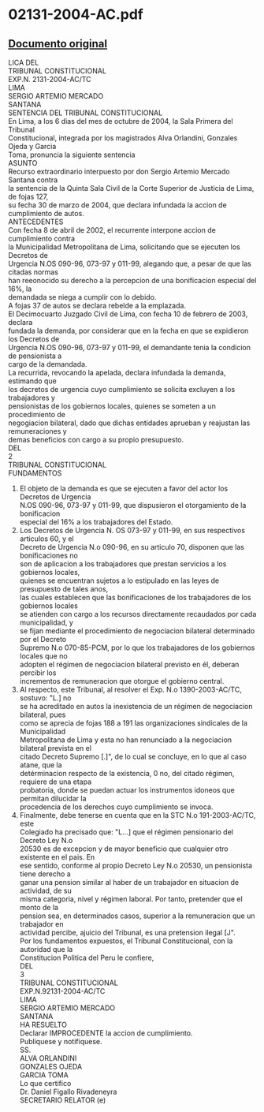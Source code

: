 
02131-2004-AC.pdf
=================
  
[Documento original](https://tc.gob.pe/jurisprudencia/2004/02131-2004-AC.pdf)  
---  
LICA DEL  
TRIBUNAL CONSTITUCIONAL  
EXP.N. 2131-2004-AC/TC  
LIMA  
SERGIO ARTEMIO MERCADO  
SANTANA  
SENTENCIA DEL TRIBUNAL CONSTITUCIONAL  
En Lima, a los 6 dias del mes de octubre de 2004, la Sala Primera del Tribunal  
Constitucional, integrada por los magistrados Alva Orlandini, Gonzales Ojeda y Garcia  
Toma, pronuncia la siguiente sentencia  
ASUNTO  
Recurso extraordinario interpuesto por don Sergio Artemio Mercado Santana contra  
la sentencia de la Quinta Sala Civil de la Corte Superior de Justicia de Lima, de fojas 127,  
su fecha 30 de marzo de 2004, que declara infundada la accion de cumplimiento de autos.  
ANTECEDENTES  
Con fecha 8 de abril de 2002, el recurrente interpone accion de cumplimiento contra  
la Municipalidad Metropolitana de Lima, solicitando que se ejecuten los Decretos de  
Urgencia N.OS 090-96, 073-97 y 011-99, alegando que, a pesar de que las citadas normas  
han reeonocido su derecho a la percepcion de una bonificacion especial del 16%, la  
demandada se niega a cumplir con lo debido.  
A fojas 37 de autos se declara rebelde a la emplazada.  
El Decimocuarto Juzgado Civil de Lima, con fecha 10 de febrero de 2003, declara  
fundada la demanda, por considerar que en la fecha en que se expidieron los Decretos de  
Urgencia N.OS 090-96, 073-97 y 011-99, el demandante tenia la condicion de pensionista a  
cargo de la demandada.  
La recurrida, revocando la apelada, declara infundada la demanda, estimando que  
los decretos de urgencia cuyo cumplimiento se solicita excluyen a los trabajadores y  
pensionistas de los gobiernos locales, quienes se someten a un procedimiento de  
negogiacion bilateral, dado que dichas entidades aprueban y reajustan las remuneraciones y  
demas beneficios con cargo a su propio presupuesto.  
DEL  
2  
TRIBUNAL CONSTITUCIONAL  
FUNDAMENTOS  
1. El objeto de la demanda es que se ejecuten a favor del actor los Decretos de Urgencia  
N.OS 090-96, 073-97 y 011-99, que dispusieron el otorgamiento de la bonificacion  
especial del 16% a los trabajadores del Estado.  
2. Los Decretos de Urgencia N. OS 073-97 y 011-99, en sus respectivos articulos 60, y el  
Decreto de Urgencia N.o 090-96, en su articulo 70, disponen que las bonificaciones no  
son de aplicacion a los trabajadores que prestan servicios a los gobiernos locales,  
quienes se encuentran sujetos a lo estipulado en las leyes de presupuesto de tales anos,  
las cuales establecen que las bonificaciones de los trabajadores de los gobiernos locales  
se atienden con cargo a los recursos directamente recaudados por cada municipalidad, y  
se fijan mediante el procedimiento de negociacion bilateral determinado por el Decreto  
Supremo N.o 070-85-PCM, por lo que los trabajadores de los gobiernos locales que no  
adopten el régimen de negociacion bilateral previsto en él, deberan percibir los  
incrementos de remuneracion que otorgue el gobierno central.  
3. Al respecto, este Tribunal, al resolver el Exp. N.o 1390-2003-AC/TC, sostuvo: "L.] no  
se ha acreditado en autos la inexistencia de un régimen de negociacion bilateral, pues  
como se aprecia de fojas 188 a 191 las organizaciones sindicales de la Municipalidad  
Metropolitana de Lima y esta no han renunciado a la negociacion bilateral prevista en el  
citado Decreto Supremo [.]", de lo cual se concluye, en lo que al caso atane, que la  
detérminacion respecto de la existencia, 0 no, del citado régimen, requiere de una etapa  
probatoria, donde se puedan actuar los instrumentos idoneos que permitan dilucidar la  
procedencia de los derechos cuyo cumplimiento se invoca.  
4. Finalmente, debe tenerse en cuenta que en la STC N.o 191-2003-AC/TC, este  
Colegiado ha precisado que: "L...] que el régimen pensionario del Decreto Ley N.o  
20530 es de excepcion y de mayor beneficio que cualquier otro existente en el pais. En  
ese sentido, conforme al propio Decreto Ley N.o 20530, un pensionista tiene derecho a  
ganar una pension similar al haber de un trabajador en situacion de actividad, de su  
misma categoria, nivel y régimen laboral. Por tanto, pretender que el monto de la  
pension sea, en determinados casos, superior a la remuneracion que un trabajador en  
actividad percibe, ajuicio del Tribunal, es una pretension ilegal [J".  
Por los fundamentos expuestos, el Tribunal Constitucional, con la autoridad que la  
Constitucion Politica del Peru le confiere,  
DEL  
3  
TRIBUNAL CONSTITUCIONAL  
EXP.N.92131-2004-AC/TC  
LIMA  
SERGIO ARTEMIO MERCADO  
SANTANA  
HA RESUELTO  
Declarar IMPROCEDENTE la accion de cumplimiento.  
Publiquese y notifiquese.  
SS.  
ALVA ORLANDINI  
GONZALES OJEDA  
GARCIA TOMA  
Lo que certifico  
Dr. Daniel Figallo Rivadeneyra  
SECRETARIO RELATOR (e)